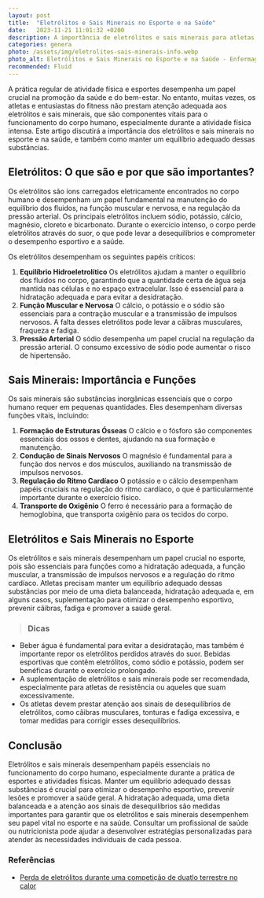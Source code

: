 ```yaml
---
layout: post
title:  "Eletrólitos e Sais Minerais no Esporte e na Saúde"
date:   2023-11-21 11:01:32 +0200
description: A importância de eletrólitos e sais minerais para atletas e entusiastas do fitness, essenciais na manutenção da saúde durante atividades físicas intensas. 
categories: genera
photo: /assets/img/eletrolites-sais-minerais-info.webp
photo_alt: Eletrólitos e Sais Minerais no Esporte e na Saúde - Enfermagem Ilustrada
recommended: Fluid
---
```


A prática regular de atividade física e esportes desempenha um papel crucial na promoção da saúde e do bem-estar. No entanto, muitas vezes, os atletas 
e entusiastas do fitness não prestam atenção adequada aos eletrólitos e sais minerais, que são componentes vitais para o funcionamento do corpo humano, 
especialmente durante a atividade física intensa. Este artigo discutirá a importância dos eletrólitos e sais minerais no esporte e na saúde, e também 
como manter um equilíbrio adequado dessas substâncias.

## Eletrólitos: O que são e por que são importantes?
Os eletrólitos são íons carregados eletricamente encontrados no corpo humano e desempenham um papel fundamental na manutenção do equilíbrio dos fluidos, 
na função muscular e nervosa, e na regulação da pressão arterial. Os principais eletrólitos incluem sódio, potássio, cálcio, magnésio, cloreto e bicarbonato. 
Durante o exercício intenso, o corpo perde eletrólitos através do suor, o que pode levar a desequilíbrios e comprometer o desempenho esportivo e a saúde.

Os eletrólitos desempenham os seguintes papéis críticos:
1. **Equilíbrio Hidroeletrolítico** Os eletrólitos ajudam a manter o equilíbrio dos fluidos no corpo, garantindo que a quantidade certa de água seja mantida 
   nas células e no espaço extracelular. Isso é essencial para a hidratação adequada e para evitar a desidratação.
2. **Função Muscular e Nervosa** O cálcio, o potássio e o sódio são essenciais para a contração muscular e a transmissão de impulsos nervosos. A falta desses 
   eletrólitos pode levar a cãibras musculares, fraqueza e fadiga.
3. **Pressão Arterial** O sódio desempenha um papel crucial na regulação da pressão arterial. O consumo excessivo de sódio pode aumentar o risco de hipertensão.


## Sais Minerais: Importância e Funções
Os sais minerais são substâncias inorgânicas essenciais que o corpo humano requer em pequenas quantidades. Eles desempenham diversas funções vitais, incluindo:
1. **Formação de Estruturas Ósseas** O cálcio e o fósforo são componentes essenciais dos ossos e dentes, ajudando na sua formação e manutenção.
2. **Condução de Sinais Nervosos** O magnésio é fundamental para a função dos nervos e dos músculos, auxiliando na transmissão de impulsos nervosos.
3. **Regulação do Ritmo Cardíaco** O potássio e o cálcio desempenham papéis cruciais na regulação do ritmo cardíaco, o que é particularmente importante durante o exercício físico.
4. **Transporte de Oxigênio** O ferro é necessário para a formação de hemoglobina, que transporta oxigênio para os tecidos do corpo.

## Eletrólitos e Sais Minerais no Esporte
Os eletrólitos e sais minerais desempenham um papel crucial no esporte, pois são essenciais para funções como a hidratação adequada, a função muscular, a
transmissão de impulsos nervosos e a regulação do ritmo cardíaco. Atletas precisam manter um equilíbrio adequado dessas substâncias por meio de uma 
dieta balanceada, hidratação adequada e, em alguns casos, suplementação para otimizar o desempenho esportivo, prevenir cãibras, 
fadiga e promover a saúde geral.

> ### <span class="ion-android-bulb"></span> Dicas
 - Beber água é fundamental para evitar a desidratação, mas também é importante repor os eletrólitos perdidos através do suor. 
   Bebidas esportivas que contêm eletrólitos, como sódio e potássio, podem ser benéficas durante o exercício prolongado.
 - A suplementação de eletrólitos e sais minerais pode ser recomendada, especialmente para atletas de resistência ou aqueles que suam excessivamente.
 - Os atletas devem prestar atenção aos sinais de desequilíbrios de eletrólitos, como cãibras musculares, tonturas e fadiga excessiva, e tomar medidas para corrigir esses desequilíbrios.

## Conclusão
Eletrólitos e sais minerais desempenham papéis essenciais no funcionamento do corpo humano, especialmente durante a prática de esportes e atividades físicas. 
Manter um equilíbrio adequado dessas substâncias é crucial para otimizar o desempenho esportivo, prevenir lesões e promover a saúde geral. 
A hidratação adequada, uma dieta balanceada e a atenção aos sinais de desequilíbrios são medidas importantes para garantir que os eletrólitos e sais minerais 
desempenhem seu papel vital no esporte e na saúde. Consultar um profissional de saúde ou nutricionista pode ajudar a desenvolver estratégias personalizadas 
para atender às necessidades individuais de cada pessoa.

### Referências

- [Perda de eletrólitos durante uma competição de duatlo terrestre no calor](https://www.scielo.br/j/rbefe/a/pRfkPPWFwHynrTyFZZBhmPF/?lang=pt)

